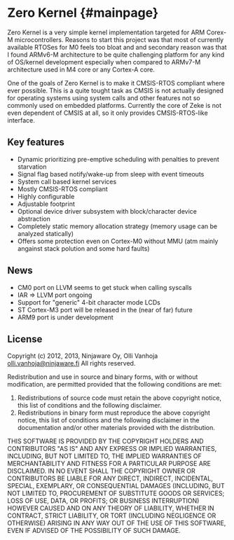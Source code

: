 Zero Kernel    {#mainpage}
===========

Zero Kernel is a very simple kernel implementation targeted for ARM Corex-M
microcontrollers. Reasons to start this project was that most of currently
available RTOSes for M0 feels too bloat and and secondary reason was that I
found ARMv6-M architecture to be quite challenging platform for any kind of
OS/kernel development especially when compared to ARMv7-M architecture used in
M4 core or any Cortex-A core.

One of the goals of Zero Kernel is to make it CMSIS-RTOS compliant where ever
possible. This is a quite tought task as CMSIS is not actually designed for
operating systems using system calls and other features not so commonly used on
embedded platforms. Currently the core of Zeke is not even dependent of CMSIS at
all, so it only provides CMSIS-RTOS-like interface.


Key features
------------
- Dynamic prioritizing pre-emptive scheduling with penalties to prevent
  starvation
- Signal flag based notify/wake-up from sleep with event timeouts
- System call based kernel services
- Mostly CMSIS-RTOS compliant
- Highly configurable
- Adjustable footprint
- Optional device driver subsystem with block/character device abstraction
- Completely static memory allocation strategy (memory usage can be analyzed
  statically)
- Offers some protection even on Cortex-M0 without MMU (atm mainly angainst
  stack polution and some hard faults)

News
----
- CM0 port on LLVM seems to get stuck when calling syscalls
- IAR => LLVM port ongoing
- Support for "generic" 4-bit character mode LCDs
- ST Cortex-M3 port will be released in the (near of far) future
- ARM9 port is under development

License
-------
Copyright (c) 2012, 2013, Ninjaware Oy, Olli Vanhoja <olli.vanhoja@ninjaware.fi>
All rights reserved.

Redistribution and use in source and binary forms, with or without
modification, are permitted provided that the following conditions are met: 

1. Redistributions of source code must retain the above copyright notice, this
   list of conditions and the following disclaimer. 
2. Redistributions in binary form must reproduce the above copyright notice,
   this list of conditions and the following disclaimer in the documentation
   and/or other materials provided with the distribution. 

THIS SOFTWARE IS PROVIDED BY THE COPYRIGHT HOLDERS AND CONTRIBUTORS "AS IS" AND
ANY EXPRESS OR IMPLIED WARRANTIES, INCLUDING, BUT NOT LIMITED TO, THE IMPLIED
WARRANTIES OF MERCHANTABILITY AND FITNESS FOR A PARTICULAR PURPOSE ARE
DISCLAIMED. IN NO EVENT SHALL THE COPYRIGHT OWNER OR CONTRIBUTORS BE LIABLE FOR
ANY DIRECT, INDIRECT, INCIDENTAL, SPECIAL, EXEMPLARY, OR CONSEQUENTIAL DAMAGES
(INCLUDING, BUT NOT LIMITED TO, PROCUREMENT OF SUBSTITUTE GOODS OR SERVICES;
LOSS OF USE, DATA, OR PROFITS; OR BUSINESS INTERRUPTION) HOWEVER CAUSED AND
ON ANY THEORY OF LIABILITY, WHETHER IN CONTRACT, STRICT LIABILITY, OR TORT
(INCLUDING NEGLIGENCE OR OTHERWISE) ARISING IN ANY WAY OUT OF THE USE OF THIS
SOFTWARE, EVEN IF ADVISED OF THE POSSIBILITY OF SUCH DAMAGE.
